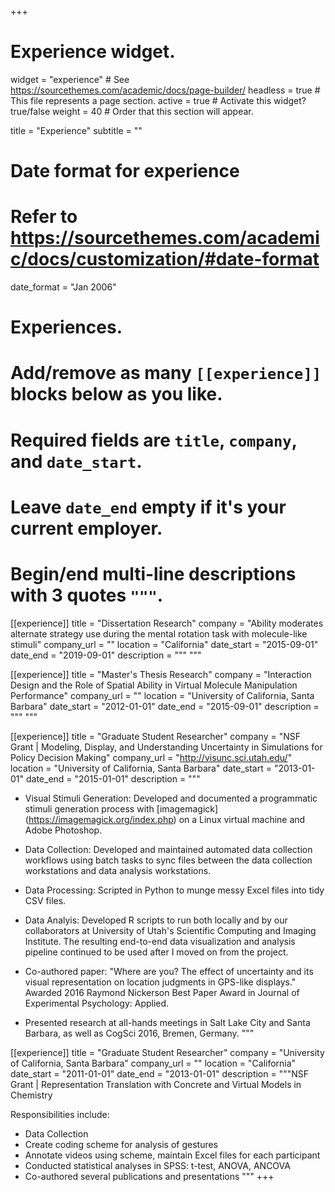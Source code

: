 +++
# Experience widget.
widget = "experience"  # See https://sourcethemes.com/academic/docs/page-builder/
headless = true  # This file represents a page section.
active = true  # Activate this widget? true/false
weight = 40  # Order that this section will appear.

title = "Experience"
subtitle = ""

# Date format for experience
#   Refer to https://sourcethemes.com/academic/docs/customization/#date-format
date_format = "Jan 2006"

# Experiences.
#   Add/remove as many `[[experience]]` blocks below as you like.
#   Required fields are `title`, `company`, and `date_start`.
#   Leave `date_end` empty if it's your current employer.
#   Begin/end multi-line descriptions with 3 quotes `"""`.

[[experience]]
  title = "Dissertation Research"
  company = "Ability moderates alternate strategy use during the mental rotation task with molecule-like stimuli"
  company_url = ""
  location = "California"
  date_start = "2015-09-01"
  date_end = "2019-09-01"
  description = """
  """
  
[[experience]]
  title = "Master's Thesis Research"
  company = "Interaction Design and the Role of Spatial Ability in Virtual Molecule Manipulation Performance"
  company_url = ""
  location = "University of California, Santa Barbara"
  date_start = "2012-01-01"
  date_end = "2015-09-01"
  description = """
  """
  
[[experience]]
  title = "Graduate Student Researcher"
  company = "NSF Grant | Modeling, Display, and Understanding Uncertainty in Simulations for Policy Decision Making"
  company_url = "http://visunc.sci.utah.edu/"
  location = "University of California, Santa Barbara"
  date_start = "2013-01-01"
  date_end = "2015-01-01"
  description = """
* Visual Stimuli Generation: Developed and documented a programmatic stimuli generation process with [imagemagick] (https://imagemagick.org/index.php) on a Linux virtual machine and Adobe Photoshop.
    
* Data Collection: Developed and maintained automated data collection workflows using batch tasks to sync files between the data collection workstations and data analysis workstations.
    
* Data Processing: Scripted in Python to munge messy Excel files into tidy CSV files.
   
* Data Analyis: Developed R scripts to run both locally and by our collaborators at University of Utah's Scientific Computing and Imaging Institute. The resulting end-to-end data visualization and analysis pipeline continued to be used after I moved on from the project.

* Co-authored paper: "Where are you? The effect of uncertainty and its visual representation on location judgments in GPS-like displays." Awarded 2016 Raymond Nickerson Best Paper Award in Journal of Experimental Psychology: Applied.
  
  
* Presented research at all-hands meetings in Salt Lake City and Santa Barbara, as well as CogSci 2016, Bremen, Germany.
  """

[[experience]]
  title = "Graduate Student Researcher"
  company = "University of California, Santa Barbara"
  company_url = ""
  location = "California"
  date_start = "2011-01-01"
  date_end = "2013-01-01"
  description = """NSF Grant | Representation Translation with Concrete and Virtual Models in Chemistry
  
  Responsibilities include:
  
  * Data Collection
  * Create coding scheme for analysis of gestures
  * Annotate videos using scheme, maintain Excel files for each participant
  * Conducted statistical analyses in SPSS: t-test, ANOVA, ANCOVA
  * Co-authored several publications and presentations
  """
+++

